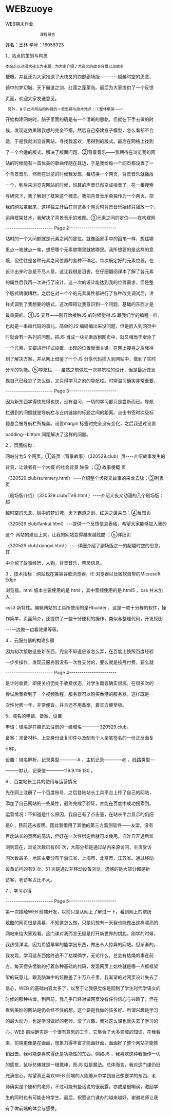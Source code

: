 # WEBzuoye
WEB期末作业

                   课程报告  



姓名：王林          学号：16058323  



1、站点的策划与构思  



    本站点以动漫犬夜叉为主题，为大家介绍了犬夜叉的故事背景以及故事 



  梗概，并且还为大家推送了犬夜叉的四部剧场版————超越时空的思念、 



  镜中的梦幻城、天下霸道之剑、红莲之蓬莱岛。最后为大家提供了一个反馈 



  页面，欢迎大家发送意见。  



     另外，关于此次网站的构建的一些思路与技术难点：①整体框架——一 



  开始构建网站时，脑子里面的确是有一个清晰的思路，但就在下手去做的时 



  候，发现这效果跟我想的完全不搭。然后自己搭建盒子模型，怎么看都不合 



  适，于是我就浏览各网站，寻找我喜欢，用得到的版式。最后在网络上找到 



  了一个合适的版式，解决了版面问题。②背景音乐——我期待在浏览我的网 



  站的时候能有一首优美的歌曲伴随在耳边，于是我给每一个网页都设置了一 



  个背景音乐，然而在浏览的时候我发现，每切换一个网页，背景音乐就播放 



  一个，到后来浏览完网站的时候，悦耳的声音已然变成噪音了。在一番搜索 



  与研究下，我了解到了框架这个概念。我把背景音乐单独作为一个网页，把 



  我的网站罩起来，这样独立开后在浏览各个网页时背景音乐始终只播放一个， 



  运用框架技术，我解决了背景音乐的难题。③元素之间的定位——在构建网 


----------------------- Page 2-----------------------

站时的一个大问题就是元素之间的定位。就像画家手中的画笔一样，想往哪 



里点一笔就点一笔，想把哪个元素放哪里就放哪里。我所想要的是这样的意 



境，但往往是各种元素之间位置的各种不确定。每次既定好的元素位置，在 



设计出来时总是不尽人意，这让我很是沮丧。在仔细翻阅课本了解了各元素 



的属性后我再一次进行了设计，这一次的设计能达到我的位置需求，但是整 



个版式确很糟糕，之后在对一个个的元素属性都进行了各种改变调试后，讲 



样式调到了我想要的版式。这次障碍让我意识到一个问题，基础的东西才是 



最重要的。④JS  交互——刚开始接触JS  的时候觉得JS  跟我们学的编程一样， 



也就是一串串代码的事儿，简单的JS  编码编出来没问题，但是嵌入到网页中 



时就会有一系列的问题。把JS  当成一块元素放到网页中，就又相当于增添了 



一个元素，又要进行样式设置，出现的位置就很关键。在网上搜寻之后我得 



到了解决方案，并从网上借鉴了一个JS  分享代码插入到网站中，做到了实时 



分享的功能。⑤导航栏——虽然之前做过一次导航栏的设计，但是最近做发 



现自己已经忘了怎么做，又只得学习之前的导航栏。时常温习确实非常重要， 


----------------------- Page 3-----------------------

  因为新东西学得快忘得也快，没有温习，一切的学习都只是尝新而已。导航 



  栏遇到的问题就是导航栏与业内链接的标题之间的距离。点击书签时次级标 



  题总会被导航栏所掩盖。设置margin 标签时完全没有变化，之后我通过设置 



  padding--bittom 间距解决了这样的问题。  



2 、页面结构：  



  网站分为5 个网页，①首页（背景故事）（320529.club）页----介绍故事发生的 



  背景，让读者有一个大概 的社会背景 映像 ；② 故事梗概 页 



   （320529.club/summery.html）----介绍整个犬夜叉故事的来龙去脉；③列表页 



   （剧场版介绍）（320529.club/TVB.html ）----介绍犬夜叉动漫的几个剧场版：超 



  越时空的思念、镜中的梦幻城、天下霸道之剑、红莲之蓬莱岛；④反馈页 



   （320529.club/fankui.html）---提供一个反馈信息表格，希望大家能够加入我的 



  这个 网站的建设上来，让我的网站变得越来越炫酷 ；⑤详细页 



   （320529.club/xiangxi.html ）----详细介绍了剧场版之一的超越时空的思念，其 



  中介绍了故事经历，人物，背景音乐，票房信息。  



3 、技术指标：网站现在兼容谷歌浏览器，IE 浏览器以及微软自带的Microsoft Edge 



浏览器。html  版本主要使用的是 html ，其中音频使用的是 html5 ，css  并未加入 



css3 新特性。编辑网站的工具所使用的是Hbuilder ，这是一款十分棒的软件，操 



作简单，页面简介，还提供了一些十分便利的操作，类似与整理代码，开发视图 



---一边做一边看效果等等。  



4 、云服务器的构建步骤  



  因为初次接触这些新东西，完全不知道应该怎么弄，在百度上按照百度经验 



  一步步操作，发现云服务器没有一次性支付的，要么就是按月付费，要么就 


----------------------- Page 4-----------------------

  是计时收费，即便关机仍处于收费状态，对学生而言确实很坑。在很多次的 



  尝试后我看到了一个视频教程，服务器可以购买香港的服务器，这样既是一 



  次性付费一年，非常便宜，并且还不用备案，着实方便至极。  



5、域名的申请、备案、设置  



  申请：域名是在腾讯云注册的一级域名————320529.club。   



  备案：准备材料，上交身份证复印件以及配有个人亲笔签名的一份正反面复 



  印件。   



  设置：域名解析，记录类型————A ，主机记录————@ ，线路类型— 



  ———默认，记录值————119.9.116.130 。  



6 、百度站长工具的使用与运营情况  



  先在网上注册了一个百度账号，之后登陆站长工具平台上传了自己的网站， 



  添加了自己网站的一些属性，最终完成了验证，并能在百度中成功搜索到。 



  运营情况：不知道是什么原因，我自己有了点击量，在站长平台显示的仍旧 



  是0 ，目前还未查明。因此我借用了其他的第三方监测软件——友盟。没有 



  百度站长的页面的简洁，但好在一次性绑定后就可以使用。自昨日开通后监 



  测到现在，浏览次数已有60 次，大部分都是通过站内来源访问，主页受访 



  问次数最多，地区主要分布于浙江省，上海市，北京市，江苏省。通过移动 



  设备访问的有9 次，51 次是通过非移动设备浏览。遗憾的是大部分都是新 



  访客，老访客占比不大。  



7 、学习心得  


----------------------- Page 5-----------------------

   第一次接触WEB 前端开发，以前只是从网上了解过一下。看到网上的缤纷 



炫酷的网页很是羡慕，不知道怎么做，只是幻想有一天我也能做出这样漂亮的 



网站来给大家观看。这门课对我而言无疑是打开新世界的钥匙。刚学的时候， 



我热情洋溢，因为希望早早的能学出东西，做出令人惊异的网站。但渐渐的， 



我发现，学习这东西始终逃不了枯燥俩字，无论什么，总会有枯燥的事在前 



方。每天愣头愣脑的打着各种基础的代码，发现网页上始终就是哪一点框框架 



架的玩意儿，跟我脑海中的炫酷差了十万八千里，我渐渐的对网页设计失去了 



信心，WEB 的基础内容太多了，以至于让我感觉像是回到了学生时代学语文的 



时候的那种枯燥，到目前，我几乎已经对做网页没有任何信心与兴趣了，但在 



看到美妙的网站是仍会经不住的想，这个要是我做的该多好。所谓兴趣是学习 



的最大动力，也是学习做好的老师，没了兴趣，我对这么课也就失去了学习的 



心。WEB 前端确实是一个很有意思的工作，它集合了大多领域的知识，在我看 



来，前端更像是在画画，想象力得丰富才能画好画，画画好了整个网站才能推 



销出去。我可能更喜欢得还是功能性的东西，例如JS ，我喜欢这种我操作一切 



的感觉，鼠标仿佛就是一根魔棒，而JS  就是魔法。总体而言，我对这门课仍旧 



充满信心，希望真正喜欢WEB 前端的人能够从中学到自己想要学的东西。老 



师确实是个随和的老师，不过可能有些话说的很表露，亦或是很嘲讽，激励学 



生的同时也有可能击垮学生。最后，祝愿这门课办的越来越好，谢谢老师让我 


有了做前端的体会与感受。  
